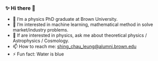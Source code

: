 ### ✨ Hi there 👋

- 🔭 I’m a physics PhD graduate at Brown University. 
- 🌱 I’m interested in machine learning, mathematical method in solve market/industry problems.
- 💬 If are interested in physics, ask me about theoretical physics / Astrophysics / Cosmology.
- 📫 How to reach me: shing_chau_leung@alumni.brown.edu
- ⚡ Fun fact: Water is blue
